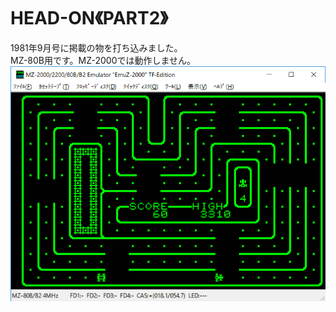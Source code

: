 # HEAD-ON《PART2》  
1981年9月号に掲載の物を打ち込みました。  
MZ-80B用です。MZ-2000では動作しません。  
![HEAD-ON](https://github.com/mkomakonkon/MZ-2000/blob/master/image/HEAD-ON.png)
